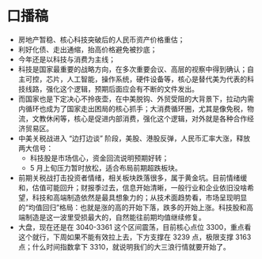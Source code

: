 # 口播稿

- 房地产暂稳、核心科技突破后的人民币资产价格重估；
- 利好化债、走出通缩，抬高价格避免被抄底；
- 今年还是以科技与消费为主线；
- 科技是国家最重要的战略方向，在多次重要会议、高层的视察中得到确认；自主可控，芯片，人工智能，操作系统，硬件设备等，核心是替代美为代表的科技线路，强化这个逻辑，预期后面应会有不断的文件发出。
- 而国家也是下定决心不拎夜壶，在中美脱钩、外贸受阻的大背景下，拉动内需内循环也成为了国家走出困局的核心抓手；大消费循环圈，尤其是像免税，物流，文教休闲等，核心是促进内部消费，强化这个逻辑，对外就是各种合作经济贸易区。
- 中美关税战进入 “边打边谈” 阶段，美股、港股反弹，人民币汇率大涨，释放两大信号：
  - 科技股是市场信心，资金回流说明预期好转；
  - 5 月上旬压力暂时放松，适合布局前期超跌板块。
- 前期关税战打击投资者情绪，相关板块跌落很多，属于黄金坑。目前情绪缓和，估值可能回升；财报季过去，信息开始清晰，一般行业和企业依旧没啥希望，科技和高端制造依然是最具想象力的；从技术面趋势看，市场呈现明显的“均值回归”格局：也就是涨的高的开始下落，跌多的开始上涨。科技股和高端制造是这一波里受损最大的，自然能往前期均值继续修复。
- 大盘，现在还是在 3040-3361 这个区间震荡，目前核心点位 3300，重点看这个就行，下周如果不能有效拉上去，下方支撑在 3239 点，极限支撑 3163 点；什么时间指数拿下 3310，就说明我们的大三浪行情就要开始了。
